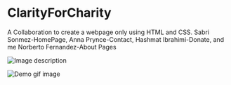 # ClarityForCharity
A Collaboration to create a webpage only using HTML and CSS.  Sabri Sonmez-HomePage, Anna Prynce-Contact, Hashmat Ibrahimi-Donate, and me Norberto Fernandez-About Pages


![Image description](./Clarity4Charity.gif)

<img width="auto" alt="Demo gif image" src="./Clarity4Charity.gif">
